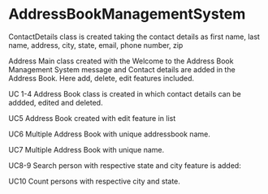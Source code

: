 # AddressBookManagementSystem

ContactDetails class is created taking the contact details as 
first name, last name, address, city, state, email, phone number, zip

Address Main class created with the Welcome to the Address Book 
Management System message and Contact details are added in the Address Book.
Here add, delete, edit features included.

UC 1-4 Address Book class is created in which contact details can be addded, edited and deleted.

UC5 Address Book created with edit feature in list

UC6 Multiple Address Book with unique addressbook name.

UC7 Multiple Address Book with unique name.

UC8-9 Search person with respective state and city feature is added:

UC10  Count persons with respective city and state.






